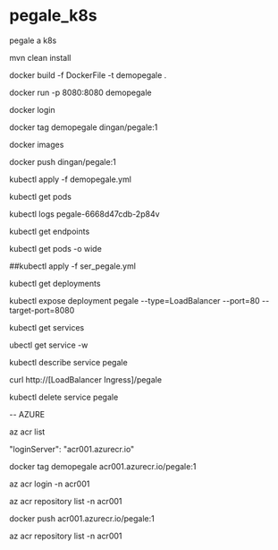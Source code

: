 # pegale_k8s
pegale a k8s

mvn clean install

docker build -f DockerFile -t demopegale .

docker run -p 8080:8080 demopegale

docker login

docker tag demopegale dingan/pegale:1

docker images

docker push dingan/pegale:1

kubectl apply -f demopegale.yml

kubectl get pods

kubectl logs pegale-6668d47cdb-2p84v

kubectl get endpoints

kubectl get pods -o wide

##kubectl apply -f ser_pegale.yml

kubectl get deployments

kubectl expose deployment pegale --type=LoadBalancer --port=80 --target-port=8080

kubectl get services

ubectl get service -w

kubectl describe service pegale

curl http://[LoadBalancer Ingress]/pegale

kubectl delete service pegale


-- AZURE

az acr list

"loginServer": "acr001.azurecr.io"

docker tag demopegale acr001.azurecr.io/pegale:1

az acr login -n acr001

az acr repository list -n acr001

docker push acr001.azurecr.io/pegale:1

az acr repository list -n acr001
